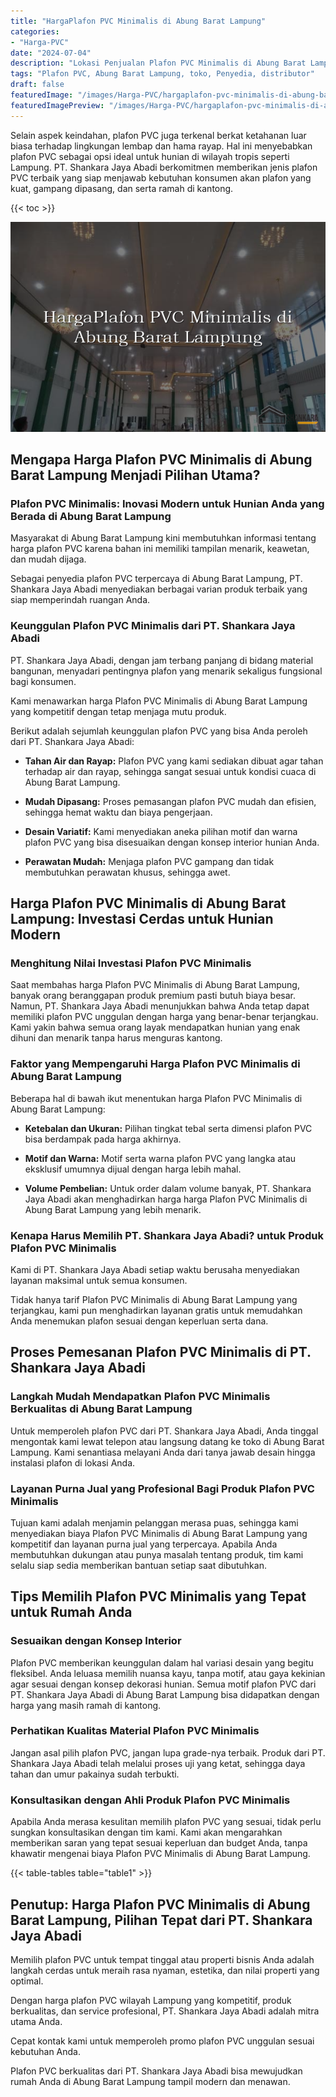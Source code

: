 ```yaml
---
title: "HargaPlafon PVC Minimalis di Abung Barat Lampung"
categories:
- "Harga-PVC"
date: "2024-07-04"
description: "Lokasi Penjualan Plafon PVC Minimalis di Abung Barat Lampung bagi hunian, kantor, dan toko. Produk berkualitas, beragam motif, warna elegan, dengan jasa instalasi ditangani oleh tenaga ahli profesional dan jaminan resmi!|Layanan penyediaan Plafon PVC Minimalis di Abung Barat Lampung untuk kebutuhan hunian, office, maupun gerai, beserta panel berkualitas dan instalasi oleh tim berpengalaman dan kepastian resmi.|Pilihan Plafon PVC Minimalis di Abung Barat Lampung yang terbukti bagi rumah, perkantoran, dan gerai, bersama panel terbaik dan pemasangan dikerjakan oleh teknisi profesional dan garansi resmi.|Distribusi Plafon PVC Minimalis di Abung Barat Lampung untuk hunian, kantor, dan gerai, beserta panel unggulan dan penempatan ditangani oleh tim ahli, lengkap dengan jaminan resmi.}"
tags: "Plafon PVC, Abung Barat Lampung, toko, Penyedia, distributor"
draft: false
featuredImage: "/images/Harga-PVC/hargaplafon-pvc-minimalis-di-abung-barat-lampung.png"
featuredImagePreview: "/images/Harga-PVC/hargaplafon-pvc-minimalis-di-abung-barat-lampung.png"
---
```


Selain aspek keindahan, plafon PVC juga terkenal berkat ketahanan luar biasa terhadap lingkungan lembap dan hama rayap. Hal ini menyebabkan plafon PVC sebagai opsi ideal untuk hunian di wilayah tropis seperti Lampung. PT. Shankara Jaya Abadi berkomitmen memberikan jenis plafon PVC terbaik yang siap menjawab kebutuhan konsumen akan plafon yang kuat, gampang dipasang, dan serta ramah di kantong.

{{< toc >}}

![HargaPlafon PVC Minimalis di Abung Barat Lampung](/images/Harga-PVC/HargaPlafon-PVC-Minimalis-di-Abung-Barat-Lampung.png)

## Mengapa Harga Plafon PVC Minimalis di Abung Barat Lampung Menjadi Pilihan Utama?

### Plafon PVC Minimalis: Inovasi Modern untuk Hunian Anda yang Berada di Abung Barat Lampung

Masyarakat di Abung Barat Lampung kini membutuhkan informasi tentang harga plafon PVC karena bahan ini memiliki tampilan menarik, keawetan, dan mudah dijaga.

Sebagai penyedia plafon PVC terpercaya di Abung Barat Lampung, PT. Shankara Jaya Abadi menyediakan berbagai varian produk terbaik yang siap memperindah ruangan Anda.

### Keunggulan Plafon PVC Minimalis dari PT. Shankara Jaya Abadi

PT. Shankara Jaya Abadi, dengan jam terbang panjang di bidang material bangunan, menyadari pentingnya plafon yang menarik sekaligus fungsional bagi konsumen.

Kami menawarkan harga Plafon PVC Minimalis di Abung Barat Lampung yang kompetitif dengan tetap menjaga mutu produk.

Berikut adalah sejumlah keunggulan plafon PVC yang bisa Anda peroleh dari PT. Shankara Jaya Abadi:

- **Tahan Air dan Rayap:** Plafon PVC yang kami sediakan dibuat agar tahan terhadap air dan rayap, sehingga sangat sesuai untuk kondisi cuaca di Abung Barat Lampung.

- **Mudah Dipasang:** Proses pemasangan plafon PVC mudah dan efisien, sehingga hemat waktu dan biaya pengerjaan.

- **Desain Variatif:** Kami menyediakan aneka pilihan motif dan warna plafon PVC yang bisa disesuaikan dengan konsep interior hunian Anda.

- **Perawatan Mudah:** Menjaga plafon PVC gampang dan tidak membutuhkan perawatan khusus, sehingga awet.

## Harga Plafon PVC Minimalis di Abung Barat Lampung: Investasi Cerdas untuk Hunian Modern

### Menghitung Nilai Investasi Plafon PVC Minimalis

Saat membahas harga Plafon PVC Minimalis di Abung Barat Lampung, banyak orang beranggapan produk premium pasti butuh biaya besar. Namun, PT. Shankara Jaya Abadi menunjukkan bahwa Anda tetap dapat memiliki plafon PVC unggulan dengan harga yang benar-benar terjangkau. Kami yakin bahwa semua orang layak mendapatkan hunian yang enak dihuni dan menarik tanpa harus menguras kantong.

### Faktor yang Mempengaruhi Harga Plafon PVC Minimalis di Abung Barat Lampung

Beberapa hal di bawah ikut menentukan harga Plafon PVC Minimalis di Abung Barat Lampung:

- **Ketebalan dan Ukuran:** Pilihan tingkat tebal serta dimensi plafon PVC bisa berdampak pada harga akhirnya.

- **Motif dan Warna:** Motif serta warna plafon PVC yang langka atau eksklusif umumnya dijual dengan harga lebih mahal.

- **Volume Pembelian:** Untuk order dalam volume banyak, PT. Shankara Jaya Abadi akan menghadirkan harga harga Plafon PVC Minimalis di Abung Barat Lampung yang lebih menarik.

### Kenapa Harus Memilih PT. Shankara Jaya Abadi? untuk Produk Plafon PVC Minimalis

Kami di PT. Shankara Jaya Abadi setiap waktu berusaha menyediakan layanan maksimal untuk semua konsumen.

Tidak hanya tarif Plafon PVC Minimalis di Abung Barat Lampung yang terjangkau, kami pun menghadirkan layanan gratis untuk memudahkan Anda menemukan plafon sesuai dengan keperluan serta dana.

## Proses Pemesanan Plafon PVC Minimalis di PT. Shankara Jaya Abadi

### Langkah Mudah Mendapatkan Plafon PVC Minimalis Berkualitas di Abung Barat Lampung

Untuk memperoleh plafon PVC dari PT. Shankara Jaya Abadi, Anda tinggal mengontak kami lewat telepon atau langsung datang ke toko di Abung Barat Lampung. Kami senantiasa melayani Anda dari tanya jawab desain hingga instalasi plafon di lokasi Anda.

### Layanan Purna Jual yang Profesional Bagi Produk Plafon PVC Minimalis

Tujuan kami adalah menjamin pelanggan merasa puas, sehingga kami menyediakan biaya Plafon PVC Minimalis di Abung Barat Lampung yang kompetitif dan layanan purna jual yang terpercaya. Apabila Anda membutuhkan dukungan atau punya masalah tentang produk, tim kami selalu siap sedia memberikan bantuan setiap saat dibutuhkan.

## Tips Memilih Plafon PVC Minimalis yang Tepat untuk Rumah Anda

### Sesuaikan dengan Konsep Interior

Plafon PVC memberikan keunggulan dalam hal variasi desain yang begitu fleksibel. Anda leluasa memilih nuansa kayu, tanpa motif, atau gaya kekinian agar sesuai dengan konsep dekorasi hunian. Semua motif plafon PVC dari PT. Shankara Jaya Abadi di Abung Barat Lampung bisa didapatkan dengan harga yang masih ramah di kantong.

### Perhatikan Kualitas Material Plafon PVC Minimalis

Jangan asal pilih plafon PVC, jangan lupa grade-nya terbaik. Produk dari PT. Shankara Jaya Abadi telah melalui proses uji yang ketat, sehingga daya tahan dan umur pakainya sudah terbukti.

### Konsultasikan dengan Ahli Produk Plafon PVC Minimalis

Apabila Anda merasa kesulitan memilih plafon PVC yang sesuai, tidak perlu sungkan konsultasikan dengan tim kami. Kami akan mengarahkan memberikan saran yang tepat sesuai keperluan dan budget Anda, tanpa khawatir mengenai biaya Plafon PVC Minimalis di Abung Barat Lampung.

{{< table-tables table="table1" >}}

## Penutup: Harga Plafon PVC Minimalis di Abung Barat Lampung, Pilihan Tepat dari PT. Shankara Jaya Abadi

Memilih plafon PVC untuk tempat tinggal atau properti bisnis Anda adalah langkah cerdas untuk meraih rasa nyaman, estetika, dan nilai properti yang optimal.

Dengan harga plafon PVC wilayah Lampung yang kompetitif, produk berkualitas, dan service profesional, PT. Shankara Jaya Abadi adalah mitra utama Anda.

Cepat kontak kami untuk memperoleh promo plafon PVC unggulan sesuai kebutuhan Anda.

Plafon PVC berkualitas dari PT. Shankara Jaya Abadi bisa mewujudkan rumah Anda di Abung Barat Lampung tampil modern dan menawan.
